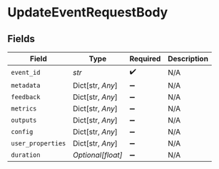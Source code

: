 # UpdateEventRequestBody


## Fields

| Field              | Type               | Required           | Description        |
| ------------------ | ------------------ | ------------------ | ------------------ |
| `event_id`         | *str*              | :heavy_check_mark: | N/A                |
| `metadata`         | Dict[str, *Any*]   | :heavy_minus_sign: | N/A                |
| `feedback`         | Dict[str, *Any*]   | :heavy_minus_sign: | N/A                |
| `metrics`          | Dict[str, *Any*]   | :heavy_minus_sign: | N/A                |
| `outputs`          | Dict[str, *Any*]   | :heavy_minus_sign: | N/A                |
| `config`           | Dict[str, *Any*]   | :heavy_minus_sign: | N/A                |
| `user_properties`  | Dict[str, *Any*]   | :heavy_minus_sign: | N/A                |
| `duration`         | *Optional[float]*  | :heavy_minus_sign: | N/A                |
